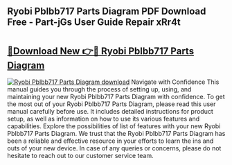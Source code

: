 ## Ryobi Pblbb717 Parts Diagram PDF Download Free - Part-jGs User Guide Repair xRr4t

# <h2><a href="http://dfnmif.blite.top/?on=Ryobi+Pblbb717+Parts+Diagram">🔗Download New 👉🔴 Ryobi Pblbb717 Parts Diagram</a></h2>

[![Ryobi Pblbb717 Parts Diagram download](https://i.imgur.com/lujVjoI.png)](http://dfnmif.blite.top/?on=Ryobi+Pblbb717+Parts+Diagram)
Navigate with Confidence This manual guides you through the process of setting up, using, and maintaining your new Ryobi Pblbb717 Parts Diagram with confidence. To get the most out of your Ryobi Pblbb717 Parts Diagram, please read this user manual carefully before use. It includes detailed instructions for product setup, as well as information on how to use its various features and capabilities. Explore the possibilities of list of features with your new Ryobi Pblbb717 Parts Diagram. We trust that the Ryobi Pblbb717 Parts Diagram has been a reliable and effective resource in your efforts to learn the ins and outs of your new device. In case of any queries or concerns, please do not hesitate to reach out to our customer service team.
